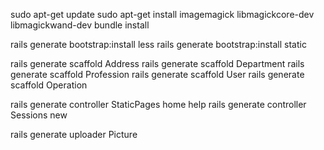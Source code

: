 sudo apt-get update
sudo apt-get install imagemagick libmagickcore-dev libmagickwand-dev
bundle install

rails generate bootstrap:install less
rails generate bootstrap:install static

rails generate scaffold Address
rails generate scaffold Department
rails generate scaffold Profession
rails generate scaffold User
rails generate scaffold Operation

rails generate controller StaticPages home help
rails generate controller Sessions new

rails generate uploader Picture
